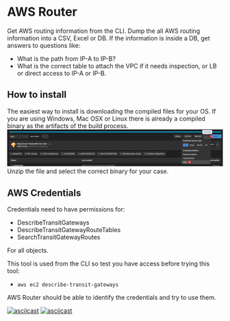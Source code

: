 # AWS Router

Get AWS routing information from the CLI.
Dump the all AWS routing information into a CSV, Excel or DB.
If the information is inside a DB, get answers to questions like:

* What is the path from IP-A to IP-B?
* What is the correct table to attach the VPC if it needs inspection, or LB or direct access to IP-A or IP-B.

## How to install

The easiest way to install is downloading the compiled files for your OS.
If you are using Windows, Mac OSX or Linux there is already a compiled binary as the artifacts of the build process.
![binary](images/download-binary.jpg)
Unzip the file and select the correct binary for your case.

## AWS Credentials

Credentials need to have permissions for:

* DescribeTransitGateways
* DescribeTransitGatewayRouteTables
* SearchTransitGatewayRoutes

For all objects.

This tool is used from the CLI so test you have access before trying this tool:

* `aws ec2 describe-transit-gateways`

AWS Router should be able to identify the credentials and try to use them.

[![asciicast](https://asciinema.org/a/bw7mIVO1sbJwQoelxK2UVm4jq.svg)](https://asciinema.org/a/bw7mIVO1sbJwQoelxK2UVm4jq)
[![asciicast](https://asciinema.org/a/bw7mIVO1sbJwQoelxK2UVm4jq.svg)](https://asciinema.org/a/bw7mIVO1sbJwQoelxK2UVm4jq)

<script id="asciicast-bw7mIVO1sbJwQoelxK2UVm4jq" src="https://asciinema.org/a/bw7mIVO1sbJwQoelxK2UVm4jq.js" async></script>